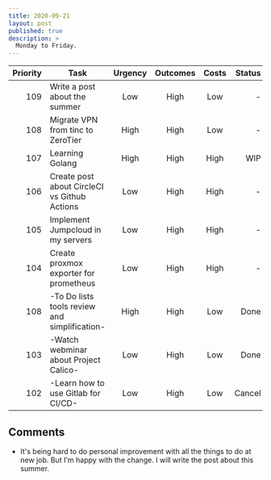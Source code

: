 ```yaml
---
title: 2020-09-21
layout: post
published: true
description: >
  Monday to Friday.
---
```


| Priority | Task | Urgency | Outcomes | Costs | Status |
| ---------: | ------------ | :-------: | :--------: | :----: | ------: |
| 109 | Write a post about the summer | Low | High | Low | - |
| 108 | Migrate VPN from tinc to ZeroTier | High | High | Low | - |
| 107 | Learning Golang | High | High | High | WIP |
| 106 | Create post about CircleCI vs Github Actions | Low | High | High | - |
| 105 | Implement Jumpcloud in my servers | Low | High | High | - |
| 104 | Create proxmox exporter for prometheus | Low | High | High | - |
| 108 | -To Do lists tools review and simplification- | High | High | Low | Done |
| 103 | -Watch webminar about Project Calico- | Low | High | Low | Done |
| 102 | -Learn how to use Gitlab for CI/CD- | Low | High | Low | Cancel |

## Comments

* It's being hard to do personal improvement with all the things to do at new
  job.  But I'm happy with the change.  I will write the post about this summer.
